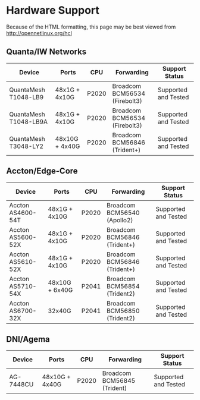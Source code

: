 Hardware Support
================
Because of the HTML formatting, this page may be best viewed from
<http://opennetlinux.org/hcl>


Quanta/IW Networks
------
<table class="table table-striped table-hover">
<thead>
<tr class="info"> 
     <th> Device                  <th> Ports            <th> CPU                 <th> Forwarding             		<th> Support Status         </tr>
</thead>
<tr> <td> QuantaMesh T1048-LB9    <td> 48x1G  + 4x10G   <td> P2020               <td> Broadcom BCM56534 (Firebolt3)    	<td> Supported and Tested   </tr>
<tr> <td> QuantaMesh T1048-LB9A   <td> 48x1G  + 4x10G   <td> P2020               <td> Broadcom BCM56534 (Firebolt3)    	<td> Supported and Tested   </tr>
<tr> <td> QuantaMesh T3048-LY2    <td> 48x10G + 4x40G   <td> P2020               <td> Broadcom BCM56846 (Trident+)     	<td> Supported and Tested   </tr>
</table>


Accton/Edge-Core
------
<table class="table table-striped table-hover">
<thead>
<tr class="info">
     <th> Device                  <th> Ports            <th> CPU                 <th> Forwarding             		<th> Support Status         </tr>
</thead>
<tr> <td> Accton AS4600-54T       <td> 48x1G  + 4x10G   <td> P2020               <td> Broadcom BCM56540 (Apollo2)       <td> Supported and Tested   </tr>
<tr> <td> Accton AS5600-52X       <td> 48x1G  + 4x10G   <td> P2020               <td> Broadcom BCM56846 (Trident+)      <td> Supported and Tested   </tr>
<tr> <td> Accton AS5610-52X       <td> 48x1G  + 4x10G   <td> P2020               <td> Broadcom BCM56846 (Trident+)      <td> Supported and Tested   </tr>
<tr> <td> Accton AS5710-54X       <td> 48x10G + 6x40G   <td> P2041               <td> Broadcom BCM56854 (Trident2)      <td> Supported and Tested   </tr>
<tr> <td> Accton AS6700-32X       <td> 32x40G           <td> P2041               <td> Broadcom BCM56850 (Trident2)      <td> Supported and Tested   </tr>

</table>

DNI/Agema
---
<table class="table table-striped table-hover">
<thead>
<tr class="info">
     <th> Device                  <th> Ports            <th> CPU                 <th> Forwarding             <th> Support Status         </tr>
</thead>
<tr> <td> AG-7448CU               <td> 48x10G  + 4x40G  <td> P2020               <td> Broadcom BCM56845 (Trident)     <td> Supported and Tested   </tr>

</table>
